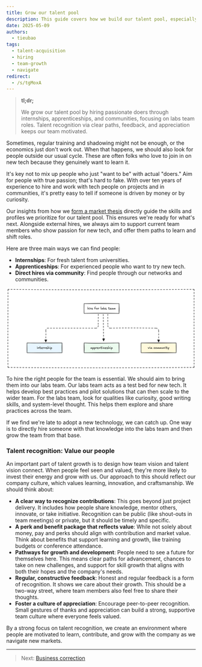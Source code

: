 ```yaml
---
title: Grow our talent pool
description: This guide covers how we build our talent pool, especially when market shifts demand new skills. We focus on finding passionate people through different hiring paths and why talent recognition matters.
date: 2025-05-09
authors:
  - tieubao
tags:
  - talent-acquisition
  - hiring
  - team-growth
  - navigate
redirect:
  - /s/tgMoxA
---
```


> **tl;dr;**
>
> We grow our talent pool by hiring passionate doers through internships, apprenticeships, and communities, focusing on labs team roles. Talent recognition via clear paths, feedback, and appreciation keeps our team motivated.

Sometimes, regular training and shadowing might not be enough, or the economics just don't work out. When that happens, we should also look for people outside our usual cycle. These are often folks who love to join in on new tech because they genuinely want to learn it.

It's key not to mix up people who just "want to be" with actual "doers." Aim for people with true passion; that's hard to fake. With over ten years of experience to hire and work with tech people on projects and in communities, it's pretty easy to tell if someone is driven by money or by curiosity.

Our insights from how we [form a market thesis](forming-market-thesis.md) directly guide the skills and profiles we prioritize for our talent pool. This ensures we're ready for what's next. Alongside external hires, we always aim to support current team members who show passion for new tech, and offer them paths to learn and shift roles.

Here are three main ways we can find people:

- **Internships**: For fresh talent from universities.
- **Apprenticeships**: For experienced people who want to try new tech.
- **Direct hires via community**: Find people through our networks and communities.

![](assets/source-for-hiring.webp)

To hire the right people for the team is essential. We should aim to bring them into our labs team. Our labs team acts as a test bed for new tech. It helps develop best practices and pilot solutions that can then scale to the wider team. For the labs team, look for qualities like curiosity, good writing skills, and system-level thought. This helps them explore and share practices across the team.

If we find we're late to adopt a new technology, we can catch up. One way is to directly hire someone with that knowledge into the labs team and then grow the team from that base.

### Talent recognition: Value our people

An important part of talent growth is to design how team vision and talent vision connect. When people feel seen and valued, they're more likely to invest their energy and grow with us. Our approach to this should reflect our company culture, which values learning, innovation, and craftsmanship. We should think about:

- **A clear way to recognize contributions**: This goes beyond just project delivery. It includes how people share knowledge, mentor others, innovate, or take initiative. Recognition can be public (like shout-outs in team meetings) or private, but it should be timely and specific.
- **A perk and benefit package that reflects value**: While not solely about money, pay and perks should align with contribution and market value. Think about benefits that support learning and growth, like training budgets or conference attendance.
- **Pathways for growth and development**: People need to see a future for themselves here. This means clear paths for advancement, chances to take on new challenges, and support for skill growth that aligns with both their hopes and the company's needs.
- **Regular, constructive feedback**: Honest and regular feedback is a form of recognition. It shows we care about their growth. This should be a two-way street, where team members also feel free to share their thoughts.
- **Foster a culture of appreciation**: Encourage peer-to-peer recognition. Small gestures of thanks and appreciation can build a strong, supportive team culture where everyone feels valued.

By a strong focus on talent recognition, we create an environment where people are motivated to learn, contribute, and grow with the company as we navigate new markets.

---
> Next: [Business correction](business-correction.md)
